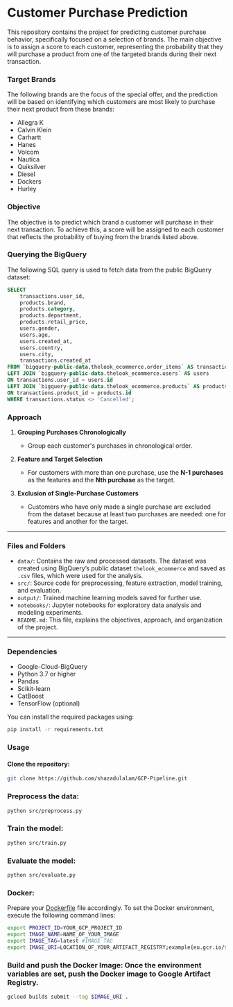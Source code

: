 # Customer Purchase Prediction

This repository contains the project for predicting customer purchase behavior, specifically focused on a selection of brands. The main objective is to assign a score to each customer, representing the probability that they will purchase a product from one of the targeted brands during their next transaction.

### Target Brands
The following brands are the focus of the special offer, and the prediction will be based on identifying which customers are most likely to purchase their next product from these brands:
- Allegra K
- Calvin Klein
- Carhartt
- Hanes
- Volcom
- Nautica
- Quiksilver
- Diesel
- Dockers
- Hurley

### Objective
The objective is to predict which brand a customer will purchase in their next transaction. To achieve this, a score will be assigned to each customer that reflects the probability of buying from the brands listed above.

### Querying the BigQuery

The following SQL query is used to fetch data from the public BigQuery dataset:

```sql
SELECT
    transactions.user_id,
    products.brand,
    products.category,  
    products.department,
    products.retail_price,
    users.gender,
    users.age,
    users.created_at,
    users.country,
    users.city,
    transactions.created_at  
FROM `bigquery-public-data.thelook_ecommerce.order_items` AS transactions
LEFT JOIN `bigquery-public-data.thelook_ecommerce.users` AS users
ON transactions.user_id = users.id
LEFT JOIN `bigquery-public-data.thelook_ecommerce.products` AS products
ON transactions.product_id = products.id
WHERE transactions.status <> 'Cancelled';
```

### Approach

1. **Grouping Purchases Chronologically**
   - Group each customer's purchases in chronological order.

2. **Feature and Target Selection**
   - For customers with more than one purchase, use the **N-1 purchases** as the features and the **Nth purchase** as the target.

3. **Exclusion of Single-Purchase Customers**
   - Customers who have only made a single purchase are excluded from the dataset because at least two purchases are needed: one for features and another for the target.

---

### Files and Folders

- `data/`: Contains the raw and processed datasets. The dataset was created using BigQuery’s public dataset `thelook_ecommerce` and saved as `.csv` files, which were used for the analysis.
- `src/`: Source code for preprocessing, feature extraction, model training, and evaluation.
- `output/`: Trained machine learning models saved for further use.
- `notebooks/`: Jupyter notebooks for exploratory data analysis and modeling experiments.
- `README.md`: This file, explains the objectives, approach, and organization of the project.

---

### Dependencies

- Google-Cloud-BigQuery
- Python 3.7 or higher
- Pandas
- Scikit-learn
- CatBoost
- TensorFlow (optional)

You can install the required packages using:

```bash
pip install -r requirements.txt
```

### Usage

#### Clone the repository:

```bash
git clone https://github.com/shazadulalam/GCP-Pipeline.git
```

### Preprocess the data:

```bash
python src/preprocess.py
```
### Train the model:

```bash
python src/train.py
```

### Evaluate the model:

```bash
python src/evaluate.py
```

### Docker:

Prepare your [Dockerfile](https://github.com/shazadulalam/GCP-Pipeline/blob/main/Dockerfile) file accordingly. To set the Docker environment, execute the following command lines:

```bash
export PROJECT_ID=YOUR_GCP_PROJECT_ID
export IMAGE_NAME=NAME_OF_YOUR_IMAGE
export IMAGE_TAG=latest #IMAGE TAG
export IMAGE_URI=LOCATION_OF_YOUR_ARTIFACT_REGISTRY;example{eu.gcr.io/${PROJECT_ID}/${IMAGE_NAME}:${IMAGE_TAG}}
```

### Build and push the Docker Image: Once the environment variables are set, push the Docker image to Google Artifact Registry.

```bash
gcloud builds submit --tag $IMAGE_URI . 
```
